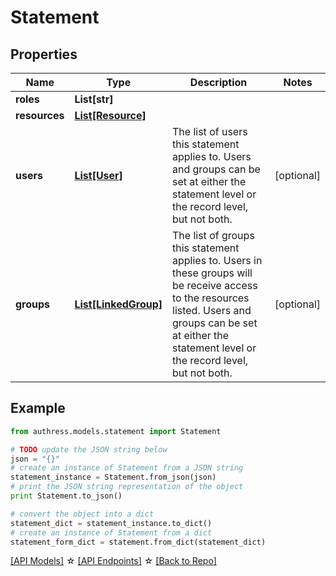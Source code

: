 # Statement


## Properties
Name | Type | Description | Notes
------------ | ------------- | ------------- | -------------
**roles** | **List[str]** |  |
**resources** | [**List[Resource]**](Resource.md) |  |
**users** | [**List[User]**](User.md) | The list of users this statement applies to. Users and groups can be set at either the statement level or the record level, but not both. | [optional]
**groups** | [**List[LinkedGroup]**](LinkedGroup.md) | The list of groups this statement applies to. Users in these groups will be receive access to the resources listed. Users and groups can be set at either the statement level or the record level, but not both. | [optional]

## Example

```python
from authress.models.statement import Statement

# TODO update the JSON string below
json = "{}"
# create an instance of Statement from a JSON string
statement_instance = Statement.from_json(json)
# print the JSON string representation of the object
print Statement.to_json()

# convert the object into a dict
statement_dict = statement_instance.to_dict()
# create an instance of Statement from a dict
statement_form_dict = statement.from_dict(statement_dict)
```
[[API Models]](./README.md#documentation-for-models) ☆ [[API Endpoints]](./README.md#documentation-for-api-endpoints) ☆ [[Back to Repo]](../README.md)


